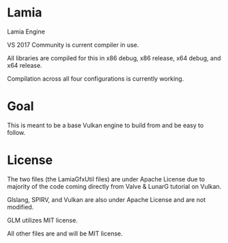 # Lamia
Lamia Engine

VS 2017 Community is current compiler in use.

All libraries are compiled for this in x86 debug, x86 release, x64 debug, and x64 release.

Compilation across all four configurations is currently working.

# Goal
This is meant to be a base Vulkan engine to build from and be easy to follow.

# License
The two files (the LamiaGfxUtil files) are under Apache License due to majority of the code coming directly from Valve & LunarG tutorial on Vulkan.

Glslang, SPIRV, and Vulkan are also under Apache License and are not modified.

GLM utilizes MIT license.

All other files are and will be MIT license.

